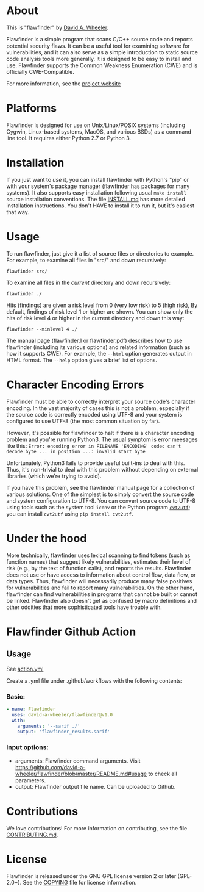 # About

This is "flawfinder" by [David A. Wheeler](mailto:dwheeler@dwheeler.com).

Flawfinder is a simple program that scans C/C++ source code and reports
potential security flaws.  It can be a useful tool for examining software
for vulnerabilities, and it can also serve as a simple introduction to
static source code analysis tools more generally.  It is designed to
be easy to install and use.  Flawfinder supports the Common Weakness
Enumeration (CWE) and is officially CWE-Compatible.

For more information, see the [project website](http://dwheeler.com/flawfinder)

# Platforms

Flawfinder is designed for use on Unix/Linux/POSIX systems
(including Cygwin, Linux-based systems, MacOS, and various BSDs) as a
command line tool.  It requires either Python 2.7 or Python 3.

# Installation

If you just want to *use* it, you can install flawfinder with
Python's "pip" or with your system's package manager (flawfinder has
packages for many systems).  It also supports easy installation
following usual `make install` source installation conventions.
The file [INSTALL.md](INSTALL.md) has more detailed installation instructions.
You don't HAVE to install it to run it, but it's easiest that way.

# Usage

To run flawfinder, just give it a list of source files or directories to
example.  For example, to examine all files in "src/" and down recursively:

~~~~
flawfinder src/
~~~~

To examine all files in the *current* directory and down recursively:

~~~~
flawfinder ./
~~~~

Hits (findings) are given a risk level from 0 (very low risk) to 5 (high risk),
By default, findings of risk level 1 or higher are shown.
You can show only the hits of risk level 4 or higher in the current
directory and down this way:

~~~~
flawfinder --minlevel 4 ./
~~~~

The manual page (flawfinder.1 or flawfinder.pdf) describes how to use
flawfinder (including its various options) and related information
(such as how it supports CWE).  For example, the `--html` option generates
output in HTML format. The `--help` option gives a brief list of options.

# Character Encoding Errors

Flawfinder must be able to correctly interpret your source code's
character encoding.
In the vast majority of cases this is not a problem, especially
if the source code is correctly encoded using UTF-8 and your system
is configured to use UTF-8 (the most common situation by far).

However, it's possible for flawfinder to halt if there is a
character encoding problem and you're running Python3.
The usual symptom is error meesages like this:
`Error: encoding error in FILENAME 'ENCODING' codec can't decode byte ... in position ...: invalid start byte`

Unfortunately, Python3 fails to provide useful built-ins to deal with this.
Thus, it's non-trivial to deal with this problem without depending on external
libraries (which we're trying to avoid).

If you have this problem, see the flawfinder manual page for a collection
of various solutions.
One of the simplest is to simply convert the source code and system
configuration to UTF-8.
You can convert source code to UTF-8 using tools such as the
system tool `iconv` or the Python program
[`cvt2utf`](https://pypi.org/project/cvt2utf/);
you can install `cvt2utf` using `pip install cvt2utf`.

# Under the hood

More technically, flawfinder uses lexical scanning to find tokens
(such as function names) that suggest likely vulnerabilities, estimates their
level of risk (e.g., by the text of function calls), and reports the results.
Flawfinder does not use or have access to information about control flow,
data flow, or data types.  Thus, flawfinder will necessarily
produce many false positives for vulnerabilities and fail to report
many vulnerabilities.  On the other hand, flawfinder can find
vulnerabilities in programs that cannot be built or cannot be linked.
Flawfinder also doesn't get as confused by macro definitions
and other oddities that more sophisticated tools have trouble with.

# Flawfinder Github Action

## Usage

See [action.yml](https://github.com/david-a-wheeler/flawfinder/blob/main/action.yml)

Create a .yml file under .github/workflows with the following contents:

### Basic:
````yml
- name: Flawfinder
  uses: david-a-wheeler/flawfinder@v1.0
  with:
    arguments: '--sarif ./'
    output: 'flawfinder_results.sarif'
````
### Input options:
- arguments: Flawfinder command arguments. 
Visit https://github.com/david-a-wheeler/flawfinder/blob/master/README.md#usage to check all parameters.
- output: Flawfinder output file name. Can be uploaded to Github.

# Contributions

We love contributions!  For more information on contributing, see
the file [CONTRIBUTING.md](CONTRIBUTING.md).

# License

Flawfinder is released under the GNU GPL license version 2 or later (GPL-2.0+).
See the [COPYING](COPYING) file for license information.
